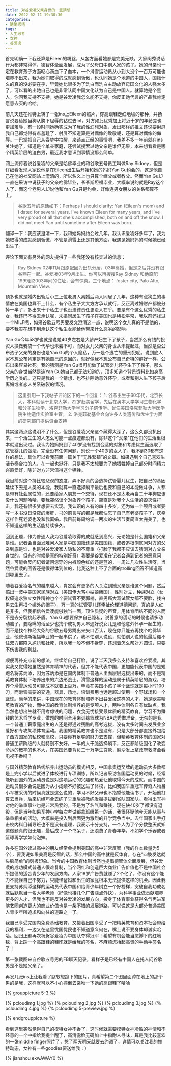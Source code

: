 ```yaml
---
title: 对谷爱凌父亲身世的一些猜想
date: 2022-02-11 19:30:30
categories:
- 随笔感悟
tags:
- 人生思考
- 女神
- 谷爱凌
---
```


首先明确一下我还算是Eileen的粉丝，从各方面看她都是完美无缺，大家闺秀说话行为都非常得体，德智体全面发展，成为了父母口中别人家的孩子。她的母亲也一定在教育孩子方面呕心沥血下了血本，一个滑雪运动员从小到大没个一百万可能也培养不出来，我为她们取得的成就感到骄傲，也认同她是个地道的中国人，国籍什么的真的没必要在乎，毕竟她比很多为了洗白而洗白主动放弃母国文化的人强太多了，可以看的出她自己也是非常认同中国文化认为自己是中国人。就算她是个黑人，你问我支持不支持，她是谷爱凌我怎么能不支持，你反正她代言的产品我肯定愿意去买的哈哈。

<!-- more -->

前几天还在推特上转了一张ins上Eileen的照片，穿高跟鞋走红地毯的那种，并扬言说要给她当狗从胯下屈辱的钻过去lol，对方如此优秀加上将近十岁的年龄差也更加羞辱，有一段时间她确实成为了我的性幻想对象，发出那样的推文还说要射屏我自己都觉得有点羞耻了，射屏不知道算是对偶像的致敬呢，还是算对偶像的侮辱。一巴掌把自己从春梦中拍醒，来谈点正经的事情吧，我差不多一年前就在ins关注她了，知道是个单亲家庭，还尝试搜索过她父亲是谁但无果，本来想看看是哪个精英阶层的渣白男，最近我才意识到事情没那么简单。


网上流传着说谷爱凌的父亲是哈佛毕业的和谷歌五号员工叫做Ray Sidney，但是仔细看发现人家说他是在Eileen出生后开始和她的妈妈Yan Gu约会的，这是他自己在他的社交网站上澄清的，所以名义上也只算个继父或者教父。然而Yan Gu却一直在采访中说孩子的父亲哈佛毕业，爷爷斯坦福毕业，大概率说的就是Ray这个人了，而这个老男人却说他和Yan Gu只是约会，好像连男女朋友的关系都算不上。

>谷歌五号的原话如下：Perhaps I should clarify: Yan (Eileen's mom) and I dated for several years. I've known Eileen for many years, and I've very proud of all that she's accomplished, both on and off the snow. I did not meet Yan until sometime after Eileen was born.

翻译一下：我应该澄清一下，我和她妈妈约会过几年。我认识爱凌好多年了，我为她取得的成就感到骄傲，不管是滑雪上还是其他方面。我遇见她妈妈的时候她已经出生了。

评论下面又有另外的网友提供了一些我还没有核实过的信息：
>Ray Sidney 02年11月跟原配因为出轨分居，03年离婚，但是之后并没有跟谷燕在一起。谷爱凌03年9月出生。你可以再搜搜Ray Sidney 和他原配1999到2003年间的住址，会有惊喜。三个地点： foster city, Palo Alto, Mountain View.  

顶多也就是婚内出轨后小三上位老男人离婚后两人同居了几年，这种有点狗血的事情放在美国也算不上什么，有个私生子大大方方承认就行，反正离过婚财产都被分掉一半了，多出来十个私生子也没法律责任更没人在乎。要是有个这么优秀的私生女，我还巴不得去承认呢，未婚同居生了孩子在美国也是稀松平常，我以前还找过一个MILF呢，如果谷歌五号男要发文澄清这一点，说明这个女儿真的不是他的，要不我实在想不到承认这个私生女能给他带来什么恶劣的影响。

Yan Gu今年58岁也就是说她40岁左右是大龄产妇生下了孩子，当然那么有钱的投资人换做我搞一个代孕也未尝不可，而对女儿父亲的身世从未提起过，当然是否公布孩子父亲的身份也是Yan Gu的个人隐私，万一是个逃亡的重刑犯呢。说到底人家不想公布肯定是有她自己的原因的，就好像我不想公布自己奇特的癖好一样，公布出来容易社死。我的猜测是Yan Gu很可能做了试管婴儿怀孕生下了孩子，那么父亲的身世当然是连Yan Gu她自己都无法知道的，顶多知道个背景资料比如身高学历之类的。这只是我的一个猜想，也不排除她意外怀孕，或者和别人生下孩子后离婚或者恋人关系破裂的情况。

>这里引用一下我帖子评论区下的一个回复：
	1. 谷燕出生于60年代，北京长大，本科就读于北京大学，22岁赴美留学，先后在奥本大学学习生物化学和分子生物学、洛克菲勒大学学习分子遗传学。曾任美国洛克菲勒大学医学院生物遗传实验室主管。
	2. 洛克菲勒基金会向许多人类遗传和优生学方面的研究部门提供资金支持

其实这两点这说明不了什么，但是谷爱凌父亲这个藏得太深了，这么久都没扒出来，一个活生生的人怎么可能一点痕迹都没有，除非这个"父亲"在他们的生活里根本就没出现过。我认为她妈妈到了40岁没有找到合适的对象和考虑优生而选取了试管婴儿的做法，完全没有任何问题，别说一个40岁的女人了，我不到30都有这样的想法，具体可以看我前面一篇关于“无性繁殖”的文章。如果遇到个自己喜欢生活节奏合拍的人，在一起也挺好，只是我不太想要为了她牺牲掉自己部分时间精力兴趣爱好，除非对方非常值得这个牺牲。

我目前对这个持比较悲观的态度，弄不好真的会选择试管婴儿优生，把自己的基因延续下去是人类的本能，我就算一直选择躺平最后也要和自己的本能做斗争，人都是带有社会属性的，还要给家人朋友一个交待，现在还不是太老再当二十年狗应该没什么问题哈哈，要我突然谈个对象养个孩子，简直是对我个人生活的毁灭性打击，我还有很多梦想要去实现。我认识的人有的四十多岁，还为做一个项目或者要写一本书没日没夜的爆肝，书的前言写的都是我都快忘了自己有老婆孩子了，庆幸这样作死老婆也没和我离婚。我目前每周约调一两次的生活节奏简直太完美了，也不知道这样的生活能持续多久。

回到正题，作为普通人我为谷爱凌取得的成就感到高兴，无论她是什么国籍和父亲是谁。记者会当面发难问人家是中国国籍还是美国国籍，或者追根刨底问对方的父亲到底是谁，也是对谷爱凌家人隐私的不尊重（打脸了我都不应该去猜测对方父亲身世的，但有的时候是真的特别好奇）我要是谷爱凌在记者会遇到记者的恶意问题，可能会反问记者请问您穿的内裤颜色红的还是蓝的，一周过几次性生活呀，当然谷爱凌的回答还是很得体到位的，比我这种上不了台面的trolling回答不知道高到哪里去了。

随着谷爱凌名气的越来越大，肯定会有更多的人关注到她父亲是谁这个问题，然后搞出一波中美国家民族对立（美国佬大骂小姑娘叛国），性别对立，种族对立（女权癌追求独立女性精神也个个要试管不要郭楠，直男癌大骂试管女都不要脸，找白男去生再扣个媚外的帽子），万一真的试管婴儿还牵扯伦理道德问题，真的是人红是非多，但我相信谷爱凌能够独当一面，顶住质疑的声音，用体育团结不同的人而不是去分裂挑起矛盾。Yan Gu想要保护自己隐私，说善意的谎话的时候也请多动动脑子，要隐瞒的话至少也找个成功男人串通好说女儿是和他意外怀孕一起生的，而不是找个神经大条的谷歌五号男跳出来矢口否认，现在你只能去再找个哈佛毕业，他爸也斯坦福毕业的一起串供了。我不怕别人说谎，就怕别人说的慌最后绷不住双方都陷入尴尬和社死，所以我一般不但不拆穿，还想着怎么帮对方圆谎，只要不伤害我的利益。

顺便再补充点新的想法，继续给自己打脸，说了半天我多么支持和喜欢谷爱凌，其实我又觉得她虽然是体育精神的代表，但并不能代表中国，更加能代表中国的是短跑名将苏炳添，因为苏炳添是在国内体制下普通人里面层层选拔出来的，而不是精英教育体制下培养出来的六边形战士。滑雪这样的运动是属于精英阶层的游戏，培养个滑雪运动员可能成本就要上百万，毕竟在美国小孩子学个篮球就是每小时100刀，而滑雪需要的交通，器具，场地，培训费用也远远超过使用一个野球场和一个篮球。简单的来讲，中国现在的教育体制培养不出谷爱凌这样的人才，她是欧美精英教育的产物，而中国的教育体制培养的是专项人才，两种体制各自有优缺点。我当然也想出生就不用考虑钱的问题，衣食无忧接受最优质的精英教育，学习不为赚钱的艺术哲学专业，做题的时间全用来训练篮球为NBA选秀做准备。无奈的是我一个普通工薪家庭出生的人还是得通过残酷的高考选拔，没有太多时间去发展业余爱好和专攻某项体育运动。我国的精英教育也不是没有，只是大部分都直接外包给了西方国家的私校和高校，只要你有足够的财力去支撑，但精英教育体制的国家对普通工薪阶级的人就特别不友好，一半的人干脆选择躺平，反正都阶级固化了改变命运的概率的也不大，在美国还要背负二十万学生贷款，躺沙发上拿政府救济金看电视不香吗？

与国外精英教育路线培养出运动员的模式相反，中国拿奥运奖牌的运动员大多数都是上完小学以后就进了体校进行专项训练，所以记者采访各国运动员的时候，经常能听到国外的运动员说是对这项运动的兴趣和热爱让他取得今天的成就，而中国的运动员很多会说是因为从小成绩不好被送进了体校，比如我国举重冠军传奇人物吕小军被采访的时候真就是这么说的，学习不好父母也不指望他能读书了，开始他打算去当兵，后来机缘巧合去练了举重后被教练发掘提拔到省队国家队。看得出军神对他的举重事业也是非常热爱的，不是为了名气和赚钱，现在快40岁了都没有退役，但是当年如果军神小学每次考试都拿班级第一的话，我很怀疑他今天能从事与举重相关的活动，大概率是投入到后面更为激烈的升学竞争当中。去年国家出手打击校内科目辅导班也不是没有道理，我表示十分支持，一个人为了个分数整天就知道做题真的很无趣，最后成了一个书呆子，还浪费了青春年华，不如学个乐器或者篮球再学学如何泡妹。

许多在国外读过高中的朋友经常会提到美国的高中非常反智（我的样本数量为5个），要我说如果美高是反智的话，那么中国的高中就是反体育，存在“四肢发达就头脑简单”的刻板印象。当今的中国教育体制当然也提倡德智体全面发展，但谷爱凌的成功模式普通人很难复制，当个网红和创造巨大商业广告价值也不是中国社会所提倡的适合青少年的发展方向。人家18岁广告费就赚了2个亿了，你没有这个能力不能怪自己不努力，只能怪爸妈和出生的家庭根本无法提供这样的机会。因此我更支持苏炳添这样的运动员代表中国和给青少年树立一个好榜样，突破自我功成名就后默默当一名大学老师（好像也接几个广告赚点外快），为科学事业做贡献培养更多的人才，但我也不是反对谷爱凌的发展方向，投身于体育事业获得名气再进军演艺圈创造更大的商业价值也是一条不错的发展道路，可以说这是大部分普通美国人青少年所追求和向往的道路之一了。

我自己享受完国内免费基础教育，又接着出国享受了一把精英教育和资本社会带给我的福利，一边又在这里忧国忧民也不知道意义何在，嘴上说不要身体却诚实哈哈。回归正题再次祝贺谷爱凌为中国队夺得冠军！希望有机会能当您脚下的红地毯，背上踩一个高跟鞋的鞋印就是给我的签名，不麻烦您抬起高贵的手动手签名了！


第一张截图来自谷歌五号男的FB聊天记录，看样子是已经有中国人在托人问谷歌男是不是她父亲了。

再发几张ins上让我看了腿软想跪下的图片，真希望第二个图里面蹲在地上的那个男的是我，这样就可以不小心摔倒去亲吻一下她的高跟鞋了哈哈

{% grouppicture 5-3 %}

{% pcloudimg 1.jpg %}
{% pcloudimg 2.jpg %}
{% pcloudimg 3.jpg %}
{% pcloudimg 4.jpg %}
{% pcloudimg 5-preview.jpg %}

{% endgrouppicture %}

看到这里突然觉得自己的模特女神不香了，这时候就需要模特女神冷酷的神情和不经意的一个中指给我提个醒了，高清露脸无码加上中指耐人寻味，算是我比较喜欢的一张middle finger照片了，憋了两天明天就要去约调了，详情可以关注我的推特动态，女神有一些goodies要送给我：）

{% jianshou ekwAWAY0 %}

